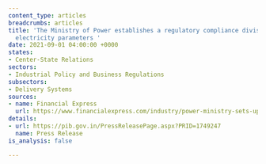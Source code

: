 ```yaml
---
content_type: articles
breadcrumbs: articles
title: 'The Ministry of Power establishes a regulatory compliance division to monitor
  electricity parameters '
date: 2021-09-01 04:00:00 +0000
states:
- Center-State Relations
sectors:
- Industrial Policy and Business Regulations
subsectors:
- Delivery Systems
sources:
- name: Financial Express
  url: https://www.financialexpress.com/industry/power-ministry-sets-up-regulatory-compliance-division-for-monitoring/2318609/
details:
- url: https://pib.gov.in/PressReleasePage.aspx?PRID=1749247
  name: Press Release
is_analysis: false

---
```

